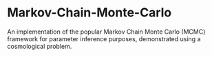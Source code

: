 # Markov-Chain-Monte-Carlo
An implementation of the popular Markov Chain Monte Carlo (MCMC) framework for parameter inference purposes, demonstrated using a cosmological problem.
